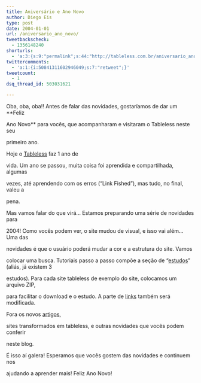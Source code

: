 ```yaml
---
title: Aniversário e Ano Novo
author: Diego Eis
type: post
date: 2004-01-01
url: /aniversario_ano_novo/
tweetbackscheck:
  - 1356148240
shorturls:
  - 'a:3:{s:9:"permalink";s:44:"http://tableless.com.br/aniversario_ano_novo";s:7:"tinyurl";s:26:"http://tinyurl.com/43f7772";s:4:"isgd";s:19:"http://is.gd/grroQa";}'
twittercomments:
  - 'a:1:{i:50841311602946049;s:7:"retweet";}'
tweetcount:
  - 1
dsq_thread_id: 503031621

---
```

Oba, oba, oba!! Antes de falar das novidades, gostaríamos de dar um **Feliz
  
Ano Novo** para vocês, que acompanharam e visitaram o Tableless neste seu
  
primeiro ano.
              
Hoje o [Tableless][1] faz 1 ano de
  
vida. Um ano se passou, muita coisa foi aprendida e compartilhada, algumas
  
vezes, até aprendendo com os erros (&#8220;Link Fished&#8221;), mas tudo, no final, valeu a
  
pena.
              
Mas vamos falar do que virá&#8230; Estamos preparando uma série de novidades para
  
2004! Como vocês podem ver, o site mudou de visual, e isso vai além&#8230; Uma das
  
novidades é que o usuário poderá mudar a cor e a estrutura do site. Vamos
  
colocar uma busca. Tutoriais passo a passo compõe a seção de &#8220;[estudos][2]&#8221; (aliás, já existem 3
  
estudos). Para cada site tableless de exemplo do site, colocamos um arquivo ZIP,
  
para facilitar o download e o estudo. A parte de [links][3] também será modificada.
  
Fora os novos [artigos][4],
  
sites transformados em tableless, e outras novidades que vocês podem conferir
  
neste blog.
              
É isso aí galera! Esperamos que vocês gostem das novidades e continuem nos
  
ajudando a aprender mais! Feliz Ano Novo!

 [1]: http://tableless.com.br/
 [2]: http://tableless.com.br/estudo.asp
 [3]: http://tableless.com.br/links.asp
 [4]: http://tableless.com.br/artigos.asp